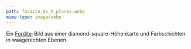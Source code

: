 ```yaml
---
path: fordite_ds_h_planes.webp
mime-type: image/webp
---
```

Ein [Fordite](/tags/fordite)-Bild aus einer diamond-square-Höhenkarte und Farbschichten in waagerechten Ebenen.
